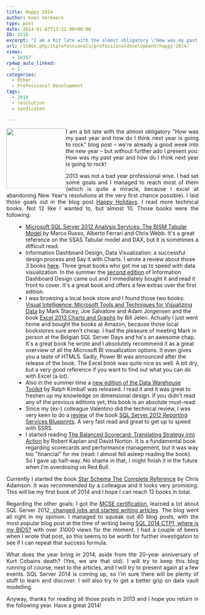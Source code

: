 ```yaml
---
title: Happy 2014
author: Koen Verbeeck
type: post
date: 2014-01-07T13:22:00+00:00
ID: 2218
excerpt: "I am a bit late with the almost obligatory \"How was my past year and how do I think next year is going to rock\" blog post – we're already a good week into the new year – but without further ado I present you: How was my past year and how do I think&hellip;"
url: /index.php/itprofessionals/professionaldevelopment/happy-2014/
views:
  - 18367
rp4wp_auto_linked:
  - 1
categories:
  - Other
  - Professional Development
tags:
  - 2014
  - resolution
  - syndicated

---
```

<p style="text-align: justify;">
  <a href="/media/users/koenverbeeck/2014/champagne.jpg?mtime=1389043764"><img style="float: left;" alt="" src="https://lessthandot.z19.web.core.windows.net/wp-content/uploads/users/koenverbeeck/2014/champagne.jpg?mtime=1389043764" width="156" height="157" /></a>
</p>

<p style="text-align: justify;">
  I am a bit late with the almost obligatory "How was my past year and how do I think next year is going to rock" blog post – we're already a good week into the new year – but without further ado I present you: How was my past year and how do I think next year is going to rock!
</p>

<p style="text-align: justify;">
  <span style="text-align: justify;">2013 was not a bad year professional wise. I had set some goals and I managed to reach most of them (which is quite a miracle, because I excel at abandoning New Year's resolutions at the very first chance possible). I laid those goals out in the blog post </span><a style="text-align: justify;" href="/index.php/ITProfessionals/other/happy-holidays">Happy Holidays</a><span style="text-align: justify;">. I read more technical books. Not 12 like I wanted to, but almost 10. Those books were the following:</span>
</p>

<ul style="margin-left: 20pt; list-style-position: outside;">
  <li>
    <a href="http://www.amazon.com/Microsoft-Server-2012-Analysis-Services/dp/0735658188/ref=sr_1_2?ie=UTF8&qid=1356599212&sr=8-2&keywords=tabular+modeling+ssas">Microsoft SQL Server 2012 Analysis Services: The BISM Tabular Model</a> by Marco Russo, Alberto Ferrari and Chris Webb. It's a great reference on the SSAS Tabular model and DAX, but it is sometimes a difficult read.
  </li>
  <li>
    Information Dashboard Design, Data Visualization: a successful design process and Say it with Charts. I wrote a review about those 3 books <a href="/index.php/ITProfessionals/book-review/data-visualization-book-review">here</a>. Three great books who got me up to speed with data visualization. In the summer the <a href="http://www.amazon.com/Information-Dashboard-Design-At---Glance/dp/1938377001/ref=sr_1_1?ie=UTF8&qid=1389040589&sr=8-1">second edition</a> of Information Dashboard Design came out and I immediately bought it and read it front to cover. It's a great book and offers a few extras over the first edition.
  </li>
  <li>
    I was browsing a local book store and I found those two books: <a href="http://www.amazon.com/Visual-Intelligence-Microsoft-Techniques-Visualizing/dp/1118388038/ref=sr_1_1?ie=UTF8&qid=1389040636&sr=8-1&keywords=mark+stacey">Visual Intelligence: Microsoft Tools and Techniques for Visualizing Data</a> by Mark Stacey, Joe Salvatore and Adam Jorgensen and the book <a href="http://www.amazon.com/Excel-Charts-Graphs-MrExcel-Library/dp/0789748622/ref=sr_1_3?ie=UTF8&qid=1389040735&sr=8-3&keywords=excel+charts">Excel 2013 Charts and Graphs</a> by Bill Jelen. Actually I just went home and bought the books at Amazon, because those local bookstores sure aren't cheap. I had the pleasure of meeting Mark in person at the Belgian SQL Server Days and he's an awesome chap. It's a great book he wrote and I absolutely recommend it as a great overview of all the Microsoft BI visualization options. It even gives you a taste of HTML5. Sadly, Power BI was announced after the release of the book. The Excel book was quite nice as well. A bit dry, but a very good reference if you want to find out what you can do with Excel (a lot).
  </li>
  <li>
    Also in the summer time a <a href="http://www.amazon.com/The-Data-Warehouse-Toolkit-Dimensional/dp/1118530802/ref=sr_1_1?ie=UTF8&qid=1389040993&sr=8-1&keywords=data+warehouse+toolkit">new edition of the Data Warehouse Toolkit</a> by Ralph Kimball was released. I read it and it was great to freshen up my knowledge on dimensional design. If you didn't read any of the previous editions yet, this book is an absolute must-read.
  </li>
  <li>
    Since my (ex-) colleague Valentino did the technical review, I was very keen to do a <a href="/index.php/DataMgmt/ssrs/reporting-services-blueprints">review</a> of the book <a href="http://www.packtpub.com/sql-server-2012-reporting-services-blueprints/book?utm_source=mention.com&utm_medium=link&utm_campaign=book_mention.com">SQL Server 2012 Reporting Services Blueprints</a>. A very fast read and great to get up to speed with SSRS.
  </li>
  <li>
    I started reading <a href="http://www.amazon.com/The-Balanced-Scorecard-Translating-Strategy/dp/0875846513/ref=sr_1_1?ie=UTF8&qid=1389041329&sr=8-1&keywords=balanced+scorecard">The Balanced Scorecard: Translating Strategy into Action</a> by Robert Kaplan and David Norton. It is a fundamental book regarding scorecards and performance management, but it was way too "financial" for me (read: I almost fell asleep reading the book). So I gave up half-way. No shame in that, I might finish it in the future when I'm overdosing on Red Bull.
  </li>
</ul>

<p style="text-align: justify;">
  Currently I started the book <a href="http://www.amazon.com/Star-Schema-The-Complete-Reference/dp/0071744320/ref=sr_1_1?ie=UTF8&qid=1389041477&sr=8-1&keywords=star+schema">Star Schema The Complete Reference</a> by Chris Adamson. It was recommended by a colleague and it looks very promising. This will be my first book of 2014 and I hope I can reach 12 books in total.
</p>

<p style="text-align: justify;">
  Regarding the other goals: I got the <a href="/index.php/DataMgmt/DBProgramming/MSSQLServer/how-i-prepared-mcse">MCSE certification</a>, learned a lot about SQL Server 2012,<a href="/index.php/ITProfessionals/other/the-times-they-are-a"> changed jobs and started writing articles</a>. The blog went all right in my opinion: I managed to squeak out 40 blog posts, with the most popular blog post at the time of writing being <a href="/index.php/DataMgmt/business-intelligence-1/sql-2014-ctp1-where-is">SQL 2014 CTP1, where is my BIDS?</a> with over 31000 views for the moment. I had a couple of beers when I wrote that post, so this seems to be worth for further investigation to see if I can repeat that success formula.
</p>

<p style="text-align: justify;">
  What does the year bring in 2014, aside from the 20-year anniversary of Kurt Cobains death? (Yes, we are that old). I will try to keep this blog running of course, next to the articles, and I will try to present again at a few events. SQL Server 2014 is coming up, so I'm sure there will be plenty of stuff to learn and discover. I will also try to get a better grip on data vault modelling.
</p>

<p style="text-align: justify;">
  Anyway, thanks for reading all those posts in 2013 and I hope you return in the following year. Have a great 2014!
</p>